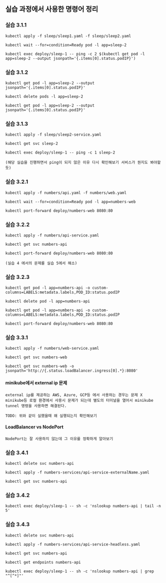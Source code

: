 ## 실습 과정에서 사용한 명령어 정리

### 실습 3.1.1

    kubectl apply -f sleep/sleep1.yaml -f sleep/sleep2.yaml

    kubectl wait --for=condition=Ready pod -l app=sleep-2

    kubectl exec deploy/sleep-1 -- ping -c 2 $(kubectl get pod -l app=sleep-2 --output jsonpath='{.items[0].status.podIP}')

### 실습 3.1.2

    kubectl get pod -l app=sleep-2 --output jsonpath='{.items[0].status.podIP}' 

    kubectl delete pods -l app=sleep-2

    kubectl get pod -l app=sleep-2 --output jsonpath='{.items[0].status.podIP}' 

### 실습 3.1.3

    kubectl apply -f sleep/sleep2-service.yaml

    kubectl get svc sleep-2
    
    kubectl exec deploy/sleep-1 -- ping -c 1 sleep-2

    (해당 실습을 진행하면서 ping이 되지 않은 이유 다시 확인해보기 서비스가 뭔지도 봐야할듯)

### 실습 3.2.1

    kubectl apply -f numbers/api.yaml -f numbers/web.yaml

    kubectl wait --for=condition=Ready pod -l app=numbers-web

    kubectl port-forward deploy/numbers-web 8080:80

### 실습 3.2.2

    kubectl apply -f numbers/api-service.yaml

    kubectl get svc numbers-api

    kubectl port-forward deploy/numbers-web 8080:80

    (실습 4 에서의 문제를 실습 5에서 해소)

### 실습 3.2.3

    kubectl get pod -l app=numbers-api -o custom-columns=LABELS:metadata.labels,POD_ID:status.podIP

    kubectl delete pod -l app=numbers-api

    kubectl get pod -l app=numbers-api -o custom-columns=LABELS:metadata.labels,POD_ID:status.podIP

    kubectl port-forward deploy/numbers-web 8080:80

### 실습 3.3.1

    kubectl apply -f numbers/web-service.yaml

    kubectl get svc numbers-web

    kubectl get svc numbers-web -o jsonpath='http://{.status.loadBalancer.ingress[0].*}:8080'

#### minikube에서 external ip <pending> 문제

    external ip를 제공하는 AWS, Azure, GCP등 에서 사용하는 경우는 문제 X
    minikube등 로컬 환경에서 사용시 문제가 되는데 별도의 터미널을 열어서 minikube tunnel 명령을 사용하면 해결된다.
    
    TODO: 위와 같이 실했을때 왜 실행되는지 확인해보기

#### LoadBalancer vs NodePort
    
    NodePort는 잘 사용하지 않는데 그 이유를 정확하게 알아보기

### 실습 3.4.1
    kubectl delete svc numbers-api

    kubectl apply -f numbers-services/api-service-externalName.yaml

    kubectl get svc numbers-api

### 실습 3.4.2

    kubectl exec deploy/sleep-1 -- sh -c 'nslookup numbers-api | tail -n 5' 

### 실습 3.4.3
    kubectl delete svc numbers-api

    kubectl apply -f numbers-services/api-service-headless.yaml

    kubectl get svc numbers-api

    kubectl get endpoints numbers-api

    kubectl exec deploy/sleep-1 -- sh -c 'nslookup numbers-api | grep "^[^*]"'